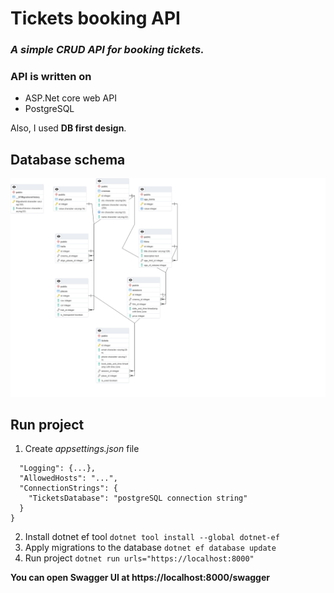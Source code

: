 # Tickets booking API
### *A simple CRUD API for booking tickets.*

### API is written on
* ASP.Net core web API
* PostgreSQL

Also, I used **DB first design**.

## Database schema
![DB schema image](./DbSchema.png)

## Run project
1. Create *appsettings.json* file
```{
  "Logging": {...},
  "AllowedHosts": "...",
  "ConnectionStrings": {
    "TicketsDatabase": "postgreSQL connection string"
  }
}
```
2. Install dotnet ef tool ```dotnet tool install --global dotnet-ef```
3. Apply migrations to the database ```dotnet ef database update```
4. Run project ```dotnet run urls="https://localhost:8000"```

**You can open Swagger UI at https://localhost:8000/swagger**